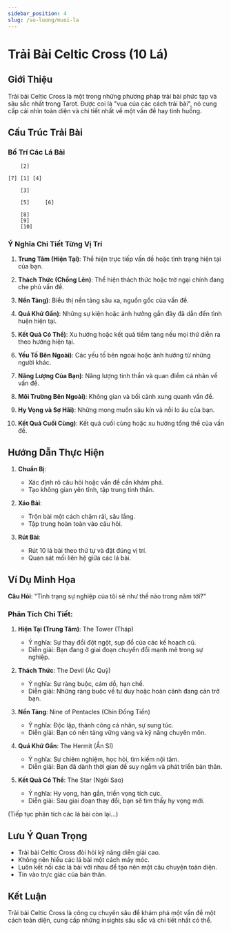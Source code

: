 ```yaml
---
sidebar_position: 4
slug: /so-luong/muoi-la
---
```


# Trải Bài Celtic Cross (10 Lá)

## Giới Thiệu

Trải bài Celtic Cross là một trong những phương pháp trải bài phức tạp và sâu sắc nhất trong Tarot. Được coi là "vua của các cách trải bài", nó cung cấp cái nhìn toàn diện và chi tiết nhất về một vấn đề hay tình huống.

## Cấu Trúc Trải Bài

### Bố Trí Các Lá Bài
```
    [2]
    
[7] [1] [4]
    
    [3]
    
    [5]     [6]
    
    [8]
    [9]
    [10]
```

### Ý Nghĩa Chi Tiết Từng Vị Trí

1. **Trung Tâm (Hiện Tại)**: Thể hiện trực tiếp vấn đề hoặc tình trạng hiện tại của bạn.

2. **Thách Thức (Chồng Lên)**: Thể hiện thách thức hoặc trở ngại chính đang che phủ vấn đề.

3. **Nền Tảng)**: Biểu thị nền tảng sâu xa, nguồn gốc của vấn đề.

4. **Quá Khứ Gần)**: Những sự kiện hoặc ảnh hưởng gần đây đã dẫn đến tình huện hiện tại.

5. **Kết Quả Có Thể)**: Xu hướng hoặc kết quả tiềm tàng nếu mọi thứ diễn ra theo hướng hiện tại.

6. **Yếu Tố Bên Ngoài)**: Các yếu tố bên ngoài hoặc ảnh hưởng từ những người khác.

7. **Năng Lượng Của Bạn)**: Năng lượng tinh thần và quan điểm cá nhân về vấn đề.

8. **Môi Trường Bên Ngoài)**: Không gian và bối cảnh xung quanh vấn đề.

9. **Hy Vọng và Sợ Hãi)**: Những mong muốn sâu kín và nỗi lo âu của bạn.

10. **Kết Quả Cuối Cùng)**: Kết quả cuối cùng hoặc xu hướng tổng thể của vấn đề.

## Hướng Dẫn Thực Hiện

1. **Chuẩn Bị**:
   - Xác định rõ câu hỏi hoặc vấn đề cần khám phá.
   - Tạo không gian yên tĩnh, tập trung tinh thần.

2. **Xáo Bài**:
   - Trộn bài một cách chậm rãi, sâu lắng.
   - Tập trung hoàn toàn vào câu hỏi.

3. **Rút Bài**:
   - Rút 10 lá bài theo thứ tự và đặt đúng vị trí.
   - Quan sát mối liên hệ giữa các lá bài.

## Ví Dụ Minh Họa

**Câu Hỏi**: "Tình trạng sự nghiệp của tôi sẽ như thế nào trong năm tới?"

### Phân Tích Chi Tiết:

1. **Hiện Tại (Trung Tâm)**: The Tower (Tháp)
   - Ý nghĩa: Sự thay đổi đột ngột, sụp đổ của các kế hoạch cũ.
   - Diễn giải: Bạn đang ở giai đoạn chuyển đổi mạnh mẽ trong sự nghiệp.

2. **Thách Thức**: The Devil (Ác Quỷ)
   - Ý nghĩa: Sự ràng buộc, cám dỗ, hạn chế.
   - Diễn giải: Những ràng buộc về tư duy hoặc hoàn cảnh đang cản trở bạn.

3. **Nền Tảng**: Nine of Pentacles (Chín Đồng Tiền)
   - Ý nghĩa: Độc lập, thành công cá nhân, sự sung túc.
   - Diễn giải: Bạn có nền tảng vững vàng và kỹ năng chuyên môn.

4. **Quá Khứ Gần**: The Hermit (Ẩn Sĩ)
   - Ý nghĩa: Sự chiêm nghiệm, học hỏi, tìm kiếm nội tâm.
   - Diễn giải: Bạn đã dành thời gian để suy ngẫm và phát triển bản thân.

5. **Kết Quả Có Thể**: The Star (Ngôi Sao)
   - Ý nghĩa: Hy vọng, hàn gắn, triển vọng tích cực.
   - Diễn giải: Sau giai đoạn thay đổi, bạn sẽ tìm thấy hy vọng mới.

(Tiếp tục phân tích các lá bài còn lại...)

## Lưu Ý Quan Trọng

- Trải bài Celtic Cross đòi hỏi kỹ năng diễn giải cao.
- Không nên hiểu các lá bài một cách máy móc.
- Luôn kết nối các lá bài với nhau để tạo nên một câu chuyện toàn diện.
- Tin vào trực giác của bản thân.

## Kết Luận

Trải bài Celtic Cross là công cụ chuyên sâu để khám phá một vấn đề một cách toàn diện, cung cấp những insights sâu sắc và chi tiết nhất có thể.